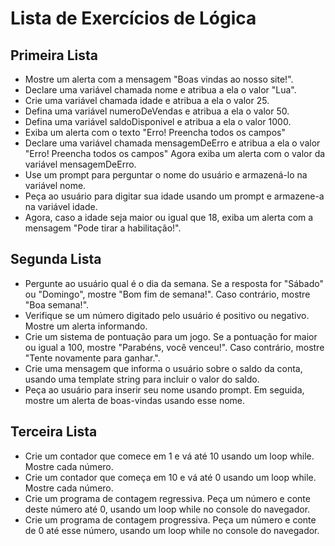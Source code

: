 # Lista de Exercícios de Lógica
## Primeira Lista
- Mostre um alerta com a mensagem "Boas vindas ao nosso site!".
- Declare uma variável chamada nome e atribua a ela o valor "Lua".
- Crie uma variável chamada idade e atribua a ela o valor 25.
- Defina uma variável numeroDeVendas e atribua a ela o valor 50.
- Defina uma variável saldoDisponivel e atribua a ela o valor 1000.
- Exiba um alerta com o texto "Erro! Preencha todos os campos"
- Declare uma variável chamada mensagemDeErro e atribua a ela o valor "Erro! Preencha todos os campos" Agora exiba um alerta com o valor da variável mensagemDeErro.
- Use um prompt para perguntar o nome do usuário e armazená-lo na variável nome.
- Peça ao usuário para digitar sua idade usando um prompt e armazene-a na variável idade.
- Agora, caso a idade seja maior ou igual que 18, exiba um alerta com a mensagem "Pode tirar a habilitação!".


## Segunda Lista
- Pergunte ao usuário qual é o dia da semana. Se a resposta for "Sábado" ou "Domingo", mostre "Bom fim de semana!". Caso contrário, mostre "Boa semana!".
- Verifique se um número digitado pelo usuário é positivo ou negativo. Mostre um alerta informando.
- Crie um sistema de pontuação para um jogo. Se a pontuação for maior ou igual a 100, mostre "Parabéns, você venceu!". Caso contrário, mostre "Tente novamente para ganhar.".
- Crie uma mensagem que informa o usuário sobre o saldo da conta, usando uma template string para incluir o valor do saldo.
- Peça ao usuário para inserir seu nome usando prompt. Em seguida, mostre um alerta de boas-vindas usando esse nome.


## Terceira Lista
- Crie um contador que comece em 1 e vá até 10 usando um loop while. Mostre cada número.
- Crie um contador que começa em 10 e vá até 0 usando um loop while. Mostre cada número.
- Crie um programa de contagem regressiva. Peça um número e conte deste número até 0, usando um loop while no console do navegador.
- Crie um programa de contagem progressiva. Peça um número e conte de 0 até esse número, usando um loop while no console do navegador.

